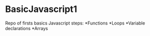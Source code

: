 # BasicJavascript1
Repo of firsts basics Javascript steps:
*Functions
*Loops
*Variable declarations
*Arrays
